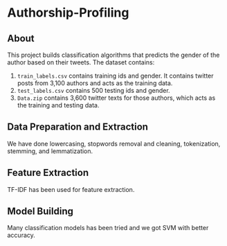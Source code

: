 # Authorship-Profiling

## About
This project builds classification algorithms that predicts the gender of the author based on their tweets. The dataset contains:
1. `train_labels.csv` contains training ids and gender. It contains twitter posts from 3,100 authors and acts as the training data.
2. `test_labels.csv` contains 500 testing ids and gender.
3. `Data.zip` contains 3,600 twitter texts for those authors, which acts as the training and testing data.

## Data Preparation and Extraction
We have done lowercasing, stopwords removal and cleaning, tokenization, stemming, and lemmatization.
## Feature Extraction
TF-IDF has been used for feature extraction.
## Model Building
Many classification models has been tried and we got SVM with better accuracy.
